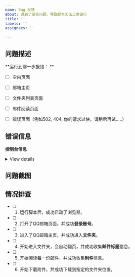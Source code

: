 ```yaml
---
name: Bug 反馈
about: 遇到了某些问题，导致脚本无法正常运行
title: ''
labels: ''
assignees: ''

---
```


## 问题描述

<!-- 如果包含报错信息，请以文本形式粘贴到这里 -->

**运行到哪一步报错： **
<!-- 报错时，浏览器页面停留在哪个页面。 -->
- [ ]  空白页面
- [ ]  邮箱主页
- [ ]  文件夹列表页面
- [ ]  邮件阅读页面
- [ ]  错误页面（例如502, 404, 你的请求过快，请稍后再试.....）


## 错误信息

**控制台信息**

 <!-- 如果包含报错信息，请以文本形式粘贴到这里 -->
<details><summary>View details</summary>

粘贴到这里

</details>

## 问题截图

 <!-- 如果想附加截图，可以直接截图并粘贴到这里，Github 会自动上传照片。 -->


## 情况排查

<!-- 提交Issues后，点击下方选项打勾 -->

- [ ] 1. 运行脚本后，成功启动了浏览器。
- [ ] 2. 打开了QQ邮箱页面，并成功**登录账号**。
- [ ] 3. 进入了QQ邮箱主页，并成功进入**文件夹**。
- [ ] 4. 开始进入文件夹，会自动翻页，并成功收集**邮件标题**信息。
- [ ] 5. 开始阅读每一份邮件，并成功收集**附件**信息。
- [ ] 6. 开始下载附件，并成功下载到指定的文件夹位置。
